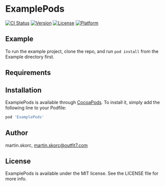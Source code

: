 # ExamplePods

[![CI Status](https://img.shields.io/travis/martin.skorc/ExamplePods.svg?style=flat)](https://travis-ci.org/martin.skorc/ExamplePods)
[![Version](https://img.shields.io/cocoapods/v/ExamplePods.svg?style=flat)](https://cocoapods.org/pods/ExamplePods)
[![License](https://img.shields.io/cocoapods/l/ExamplePods.svg?style=flat)](https://cocoapods.org/pods/ExamplePods)
[![Platform](https://img.shields.io/cocoapods/p/ExamplePods.svg?style=flat)](https://cocoapods.org/pods/ExamplePods)

## Example

To run the example project, clone the repo, and run `pod install` from the Example directory first.

## Requirements

## Installation

ExamplePods is available through [CocoaPods](https://cocoapods.org). To install
it, simply add the following line to your Podfile:

```ruby
pod 'ExamplePods'
```

## Author

martin.skorc, martin.skorc@outfit7.com

## License

ExamplePods is available under the MIT license. See the LICENSE file for more info.
